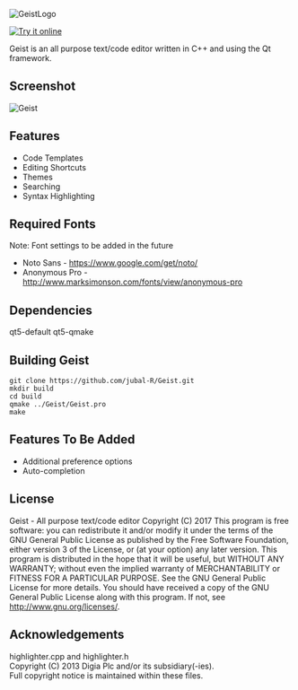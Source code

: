 ![GeistLogo](https://github.com/jubal-R/Geist/blob/master/icons/geistlogo.png)

[![Try it online](https://img.shields.io/badge/Try%20it%20online!-informational)](https://wasm-apps.netlify.app/geist/)

Geist is an all purpose text/code editor written in C++ and using the Qt framework.

## Screenshot
![Geist](https://github.com/jubal-R/Geist/blob/master/Screenshots/geist.png)

## Features
- Code Templates
- Editing Shortcuts
- Themes
- Searching
- Syntax Highlighting

## Required Fonts
Note: Font settings to be added in the future  
- Noto Sans - https://www.google.com/get/noto/
- Anonymous Pro - http://www.marksimonson.com/fonts/view/anonymous-pro

## Dependencies
qt5-default qt5-qmake

## Building Geist
`git clone https://github.com/jubal-R/Geist.git`  
`mkdir build`  
`cd build`  
`qmake ../Geist/Geist.pro`  
`make`

## Features To Be Added
- Additional preference options
- Auto-completion

## License
Geist - All purpose text/code editor Copyright (C) 2017
This program is free software: you can redistribute it and/or modify it under the terms of the GNU General Public License as published by the Free Software Foundation, either version 3 of the License, or (at your option) any later version.
This program is distributed in the hope that it will be useful, but WITHOUT ANY WARRANTY; without even the implied warranty of MERCHANTABILITY or FITNESS FOR A PARTICULAR PURPOSE. See the GNU General Public License for more details.
You should have received a copy of the GNU General Public License along with this program. If not, see http://www.gnu.org/licenses/.

## Acknowledgements
highlighter.cpp and highlighter.h  
Copyright (C) 2013 Digia Plc and/or its subsidiary(-ies).  
Full copyright notice is maintained within these files.
